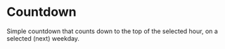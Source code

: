 # Countdown 
Simple countdown that counts down to the top of the selected hour, on a selected (next) weekday.
